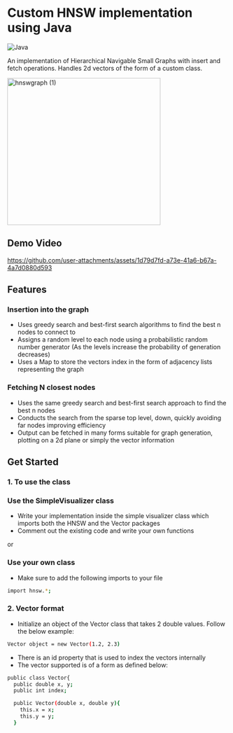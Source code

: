 # Custom HNSW implementation using Java

![Java](https://img.shields.io/badge/java-%23ED8B00.svg?style=for-the-badge&logo=openjdk&logoColor=white)

An implementation of Hierarchical Navigable Small Graphs with insert and fetch operations. Handles 2d vectors of the form of a custom class.

<img width="350" height="336" alt="hnswgraph (1)" src="https://github.com/user-attachments/assets/4b5d8f1b-b7b4-4346-9ba1-84ef62830a4c" />


## Demo Video

https://github.com/user-attachments/assets/1d79d7fd-a73e-41a6-b67a-4a7d0880d593


## Features

### Insertion into the graph

- Uses greedy search and best-first search algorithms to find the best n nodes to connect to
- Assigns a random level to each node using a probabilistic random number generator (As the levels increase the probability of generation decreases)
- Uses a Map to store the vectors index in the form of adjacency lists representing the graph

### Fetching N closest nodes

- Uses the same greedy search and best-first search approach to find the best n nodes
- Conducts the search from the sparse top level, down, quickly avoiding far nodes improving efficiency
- Output can be fetched in many forms suitable for graph generation, plotting on a 2d plane or simply the vector information

## Get Started

### 1. To use the class

### Use the SimpleVisualizer class 
- Write your implementation inside the simple visualizer class which imports both the HNSW and the Vector packages
- Comment out the existing code and write your own functions

or 

### Use your own class
- Make sure to add the following imports to your file
```bash
import hnsw.*;
```

### 2. Vector format
- Initialize an object of the Vector class that takes 2 double values. Follow the below example:
```bash
Vector object = new Vector(1.2, 2.3)
```
- There is an id property that is used to index the vectors internally
- The vector supported is of a form as defined below:
```bash
public class Vector{
  public double x, y;
  public int index;

  public Vector(double x, double y){
    this.x = x;
    this.y = y;
  }
```


